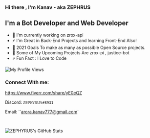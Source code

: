 ### Hi there , I'm Kanav - aka ZEPHRUS




## I'm a Bot Developer and Web Developer
- 🤖 I'm currently working on zrox-api
- ⚡ I'm Great in Back-End Projects and learning Front-End Also!
- 🥅 2021 Goals To make as many as possible Open Source projects.
- 🤖 Some of My Upcoming Projects Are  zrox-pi , justice-bot
- ⚡ Fun Fact : I Love to Code

![My Profile Views](https://komarev.com/ghpvc/?username=CYBR-DEMON)

### Connect With me: 
 https://www.fiverr.com/share/yE0eQZ



Discord: ``ℤ𝔼ℙℍ𝕐ℝ𝕌𝕊#8931``

Email: ``arora.kanav777@gmail.com`
  

   
 
<br>

<p align="left">
<img alt="ZEPHYRUS's GitHub Stats" src="https://github-readme-stats.vercel.app/api?username=CYBR-DEMON&include_all_commits=true&count_private=true&show_icons=true&line_height=20&title_color=7A7ADB&icon_color=2234AE&text_color=D3D3D3&bg_color=0,000000,130F40" />
</p>
